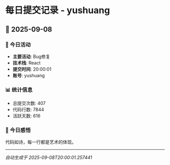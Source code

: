 # 每日提交记录 - yushuang

## 📅 2025-09-08

### 🎯 今日活动
- **主要活动**: Bug修复
- **技术栈**: React
- **提交时间**: 20:00:01
- **账号**: yushuang

### 📊 统计信息
- 总提交次数: 407
- 代码行数: 7844
- 活跃天数: 616

### 💭 今日感悟
代码如诗，每一行都是艺术的体现。

---
*自动生成于 2025-09-08T20:00:01.257441*
